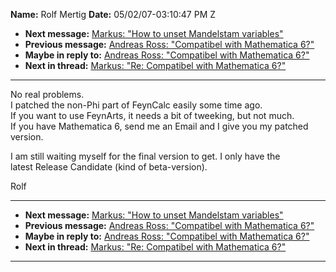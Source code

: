 **Name:** Rolf Mertig
**Date:** 05/02/07-03:10:47 PM Z

  - **Next message:** [Markus: "How to unset Mandelstam
    variables"](0415.html)
  - **Previous message:** [Andreas Ross: "Compatibel with Mathematica
    6?"](0413.html)
  - **Maybe in reply to:** [Andreas Ross: "Compatibel with Mathematica
    6?"](0413.html)
  - **Next in thread:** [Markus: "Re: Compatibel with Mathematica
    6?"](0422.html)

-----

No real problems.  
I patched the non-Phi part of FeynCalc easily some time ago.  
If you want to use FeynArts, it needs a bit of tweeking, but not much.  
If you have Mathematica 6, send me an Email and I give you my patched  
version.  

I am still waiting myself for the final version to get. I only have
the  
latest Release Candidate (kind of beta-version).  

Rolf  

-----

  - **Next message:** [Markus: "How to unset Mandelstam
    variables"](0415.html)
  - **Previous message:** [Andreas Ross: "Compatibel with Mathematica
    6?"](0413.html)
  - **Maybe in reply to:** [Andreas Ross: "Compatibel with Mathematica
    6?"](0413.html)
  - **Next in thread:** [Markus: "Re: Compatibel with Mathematica
    6?"](0422.html)

-----

